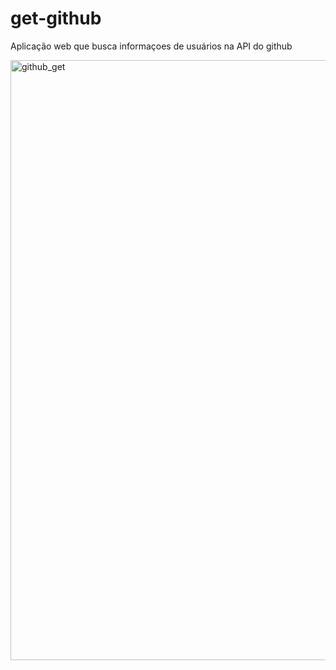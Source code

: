 # get-github
Aplicação web que busca informaçoes de usuários na API do github



<img width="960" alt="github_get" src="https://user-images.githubusercontent.com/72713975/211376177-1f476180-5904-4897-af01-a288133269de.png">
